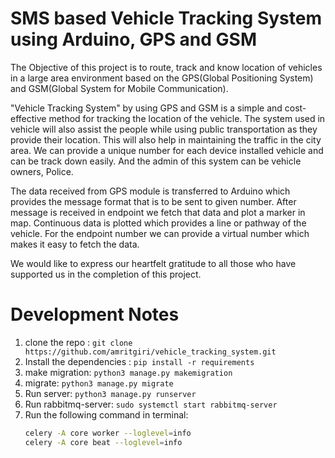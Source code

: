 # SMS based Vehicle Tracking System using Arduino, GPS and GSM

The Objective of this project is to route, track and know location of vehicles in a large area environment based on the GPS(Global Positioning System) and GSM(Global System for Mobile Communication).

"Vehicle Tracking System" by using GPS and GSM is a simple and cost-effective method for tracking the location of the vehicle. The system used in vehicle will also assist the people while using public transportation as they provide their location. This will also help in maintaining the traffic in the city area. We can provide a unique number for each device installed vehicle and can be track down easily. And the admin of this system can be vehicle owners, Police.

The data received from GPS module is transferred to Arduino which provides the message format that is to be sent to given number. After message is received in endpoint we fetch that data and plot a marker in map. Continuous data is plotted which provides a line or pathway of the vehicle. For the endpoint number we can provide a virtual number which makes it easy to fetch the data.

We would like to express our heartfelt gratitude to all those who have supported us in the completion of this project.

# Development Notes

1. clone the repo : `git clone https://github.com/amritgiri/vehicle_tracking_system.git`
2. Install the dependencies : `pip install -r requirements`
3. make migration: `python3 manage.py makemigration`
4. migrate: `python3 manage.py migrate`
5. Run server: `python3 manage.py runserver`
6. Run rabbitmq-server: `sudo systemctl start rabbitmq-server`
7. Run the following command in terminal: 
    ```bash
    celery -A core worker --loglevel=info
    celery -A core beat --loglevel=info
    ```
